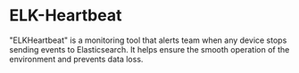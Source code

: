 # ELK-Heartbeat
"ELKHeartbeat" is a monitoring tool that alerts team when any device stops sending events to Elasticsearch. It helps ensure the smooth operation of the environment and prevents data loss.
